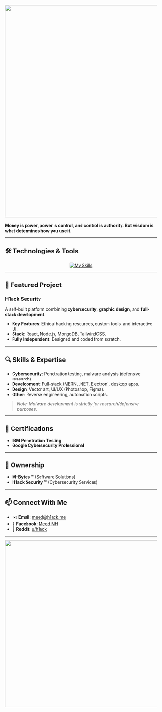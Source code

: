 # <img src="https://files.catbox.moe/clzwth.png" width="700px">

**Money is power, power is control, and control is authority. But wisdom is what determines how you use it.**  

---

## 🛠️ **Technologies & Tools**  
<div align="center">

[![My Skills](https://skillicons.dev/icons?i=java,bash,cs,cpp,css,html,discord,dotnet,electron,express,firebase,git,github,kali,linux,mongodb,mysql,nodejs,npm,photoshop,php,postman,py,qt,react,tailwind&theme=dark)](https://skillicons.dev)

</div>

---

## 🚀 **Featured Project**  
### [H1ack Security](https://h1ack.me)  
A self-built platform combining **cybersecurity**, **graphic design**, and **full-stack development**.  
- **Key Features**: Ethical hacking resources, custom tools, and interactive UI.  
- **Stack**: React, Node.js, MongoDB, TailwindCSS.  
- **Fully Independent**: Designed and coded from scratch.  

---

## 🔍 **Skills & Expertise**  
- **Cybersecurity**: Penetration testing, malware analysis (defensive research).  
- **Development**: Full-stack (MERN, .NET, Electron), desktop apps.  
- **Design**: Vector art, UI/UX (Photoshop, Figma).  
- **Other**: Reverse engineering, automation scripts.  

> *Note: Malware development is strictly for research/defensive purposes.*  

---

## 📜 **Certifications**  
- **IBM Penetration Testing**  
- **Google Cybersecurity Professional**  

---

## 🏢 **Ownership**  
- **M-Bytes ™** (Software Solutions)  
- **H1ack Security ™** (Cybersecurity Services)  

---

## 📫 **Connect With Me**  
- ✉️ **Email**: [meed@h1ack.me](mailto:meed@h1ack.me)  
- 💬 **Facebook**: [Meed MH](https://www.facebook.com/hack.meplz/)  
- 📌 **Reddit**: [u/h1ack](https://www.reddit.com/user/h1ack/)  

---

<div align="center">
  <img src="https://github.com/user-attachments/assets/0cd17d3c-5da0-44b5-8d05-13f4c3056efc" width="550px">
</div>
